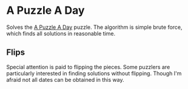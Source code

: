 A Puzzle A Day
==============

Solves the [A Puzzle A Day](https://www.dragonfjord.com/product/a-puzzle-a-day/)
puzzle.  The algorithm is simple brute force, which finds all solutions in
reasonable time.

Flips
-----
Special attention is paid to flipping the pieces.  Some puzzlers are
particularly interested in finding solutions without flipping.  Though I'm
afraid not all dates can be obtained in this way.
